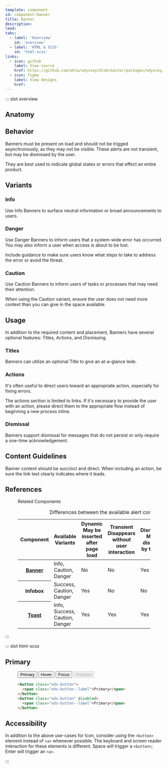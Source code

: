 ```yaml
---
template: component
id: component-banner
title: Banner
description:
lead:
tabs:
  - label: 'Overview'
    id: 'overview'
  - label: 'HTML & SCSS'
    id: 'html-scss'
links:
  - icon: github
    label: View source
    href: https://github.com/okta/odyssey/blob/master/packages/odyssey/src/scss/components/_banner.scss
  - icon: figma
    label: View designs
    href:
---
```


::: slot overview

## Anatomy

<Anatomy img="images/anatomy-banner.svg" />

## Behavior

<Description>

Banners must be present on load and should not be trigged asynchronously, as they may not be visible. These alerts are not transient, but may be dismissed by the user.

They are best used to indicate global states or errors that effect an entire product.

</Description>

## Variants

### Info

<Description>

Use Info Banners to surface neutral information or broad announcements to users.

</Description>

<Visual layout="wide" content="full">
  <template>
    <aside class="ods-banner is-ods-banner-info">
      <span class="ods-banner--icon">
        <OdsIcon icon="get-info"></OdsIcon>
      </span>
      <h1 class="ods-banner--title">New launch scheduled</h1>
      <p class="ods-banner--content">
        The mission to Sagitarius A has been set for January 7.
      </p>
      <section class="ods-banner--actions">
        <a href="#">View itinerary</a>
      </section>
      <span class="ods-banner--dismiss">
        <button class="ods-button is-ods-button-dismiss" aria-label="Dismiss banner">
          <OdsIcon icon="close" />
        </button>
      </span>
    </aside>
  </template>
</Visual>

### Danger

<Description>

Use Danger Banners to inform users that a system-wide error has occurred. You may also inform a user when access is about to be lost.

Include guidance to make sure users know what steps to take to address the error or avoid the threat.

</Description>

<Visual layout="wide" content="full">
  <template>
    <aside class="ods-banner is-ods-banner-danger">
      <span class="ods-banner--icon">
        <OdsIcon icon="error"></OdsIcon>
      </span>
      <h1 class="ods-banner--title">Safety checks have failed</h1>
      <p class="ods-banner--content">
        Hangar 18 has been compromised.
      </p>
      <section class="ods-banner--actions">
        <a href="#">Seal bulkhead doors</a>
      </section>
      <span class="ods-banner--dismiss">
        <button class="ods-button is-ods-button-dismiss" aria-label="Dismiss banner">
          <OdsIcon icon="close" />
        </button>
      </span>
    </aside>
  </template>
</Visual>

### Caution

<Description>

Use Caution Banners to inform users of tasks or processes that may need their attention.

When using the Caution variant, ensure the user does not need more context than you can give in the space available.

</Description>

<Visual layout="wide" content="full">
  <template>
    <aside class="ods-banner is-ods-banner-caution is-ods-banner-dismissable">
      <span class="ods-banner--icon">
        <OdsIcon icon="caution"></OdsIcon>
      </span>
      <h1 class="ods-banner--title">Safety checks incomplete</h1>
      <p class="ods-banner--content">
        Severe solar winds detected. Local system flights may be delayed.
      </p>
      <section class="ods-banner--actions">
        <a href="#">View reports</a>
      </section>
      <span class="ods-banner--dismiss">
        <button class="ods-button is-ods-button-dismiss" aria-label="Dismiss banner">
          <OdsIcon icon="close" />
        </button>
      </span>
    </aside>
  </template>
</Visual>

## Usage

<Description>

In addition to the required content and placement, Banners have several optional features: Titles, Actions, and Dismissing.

</Description>

### Titles

<Description>

Banners can utilize an optional Title to give an at-a-glance lede.

</Description>

<Visual layout="wide" content="full">
  <template>
    <aside class="ods-banner is-ods-banner-caution is-ods-banner-dismissable">
      <span class="ods-banner--icon">
        <OdsIcon icon="caution"></OdsIcon>
      </span>
      <h1 class="ods-banner--title">Safety checks incomplete</h1>
      <p class="ods-banner--content">
        Severe solar winds detected. Local system flights may be delayed.
      </p>
    </aside>
  </template>
</Visual>

### Actions

<Description>

It's often useful to direct users toward an appropriate action, especially for fixing errors.

</Description>

<Visual layout="wide" content="full" variant="positive">
  <template>
    <aside class="ods-banner is-ods-banner-caution">
      <span class="ods-banner--icon">
        <OdsIcon icon="caution"></OdsIcon>
      </span>
      <p class="ods-banner--content">
        Severe solar winds detected. Local system flights may be delayed.
      </p>
      <section class="ods-banner--actions">
        <a href="#">View reports</a>
      </section>
    </aside>
  </template>
</Visual>

<Description>

The actions section is limited to links. If it's necessary to provide the user with an action, please direct them to the appropriate flow instead of beginning a new process inline.

</Description>

<Visual layout="wide" content="full" variant="negative">
  <template>
    <aside class="ods-banner is-ods-banner-caution">
      <span class="ods-banner--icon">
        <OdsIcon icon="caution"></OdsIcon>
      </span>
      <p class="ods-banner--content">
        Severe solar winds detected. Local system flights may be delayed.
      </p>
      <section class="ods-banner--actions">
        <button class="ods-button">View reports</button>
      </section>
    </aside>
  </template>
</Visual>

### Dismissal

<Description>

Banners support dismissal for messages that do not persist or only require a one-time acknowledgement.

</Description>

<Visual layout="wide" content="full">
  <template>
    <aside class="ods-banner is-ods-banner-caution is-ods-banner-dismissable">
      <span class="ods-banner--icon">
        <OdsIcon icon="caution"></OdsIcon>
      </span>
      <p class="ods-banner--content">
        Severe solar winds detected. Local system flights may be delayed.
      </p>
      <span class="ods-banner--dismiss">
        <button class="ods-button is-ods-button-dismiss" aria-label="Dismiss banner">
          <OdsIcon icon="close" />
        </button>
      </span>
    </aside>
  </template>
</Visual>

## Content Guidelines

<Description>

Banner content should be succinct and direct. When including an action, be sure the link text clearly indicates where it leads.

</Description>

## References

<Description layout="wide">

<figure class="ods-table--figure">
  <figcaption class="ods-table--figcaption">
    Related Components
  </figcaption>
  <table class="ods-table">
    <caption>Differences between the available alert components</caption>
    <thead>
      <tr>
        <th scope="column">Component</th>
        <th scope="column">Available Variants</th>
        <th scope="column">
          <span class="has-ods-tooltip">
            <abbr aria-describedby="tip-dynamic">Dynamic</abbr>
            <aside class="ods-tooltip is-ods-tooltip-top" id="tip-dynamic" role="tooltip">
              May be inserted after page load
            </aside>
          </span>
        </th>
        <th scope="column">
          <span class="has-ods-tooltip">
            <abbr aria-describedby="tip-transient">Transient</abbr>
            <aside class="ods-tooltip is-ods-tooltip-top" id="tip-transient" role="tooltip">
              Disappears without user interaction
            </aside>
          </span>
        </th>
        <th scope="column">
          <span class="has-ods-tooltip">
            <abbr aria-describedby="tip-dismissable">Dismissable</abbr>
            <aside class="ods-tooltip is-ods-tooltip-top" id="tip-dismissable" role="tooltip">
              May be dismissed by the user
            </aside>
          </span>
        </th>
        <th scope="column">
          <span class="has-ods-tooltip">
            <abbr aria-describedby="tip-actionable">Actionable</abbr>
            <aside class="ods-tooltip is-ods-tooltip-top" id="tip-actionable" role="tooltip">
              May include actions or links
            </aside>
          </span>
        </th>
      </tr>
    </thead>
    <tbody>
      <tr>
        <th scope="row"><a href="/components/banner">Banner</a></th>
        <td>Info, Caution, Danger</td>
        <td>No</td>
        <td>No</td>
        <td>Yes</td>
        <td>Yes</td>
      </tr>
      <tr>
        <th scope="row">Infobox</th>
        <td>Success, Caution, Danger</td>
        <td>Yes</td>
        <td>No</td>
        <td>No</td>
        <td>Yes</td>
      </tr>
      <tr>
        <th scope="row"><a href="/components/toast">Toast</a></th>
        <td>Info, Success, Caution, Danger</td>
        <td>Yes</td>
        <td>Yes</td>
        <td>Yes</td>
        <td>No</td>
      </tr>
    </tbody>
  </table>
</figure>

</Description>

:::

::: slot html-scss

## Primary

<figure class="docs-example">
  <div class="docs-example--rendered">
    <button class="ods-button">
      <span class="ods-button--label">Primary</span>
    </button>
    <button class="ods-button is-ods-button-hover">
      <span class="ods-button--label">Hover</span>
    </button>
    <button class="ods-button is-ods-button-focus">
      <span class="ods-button--label">Focus</span>
    </button>
    <button class="ods-button" disabled>
      <span class="ods-button--label">Disabled</span>
    </button>
  </div>

  ```html
  <button class="ods-button">
    <span class="ods-button--label">Primary</span>
  </button>
  <button class="ods-button" disabled>
    <span class="ods-button--label">Primary</span>
  </button>
  ```
</figure>

## Accessibility

<Description>

In addition to the above use-cases for Icon, consider using the `<button>` element instead of `<a>` whenever possible. The keyboard and screen reader interaction for these elements is different. Space will trigger a `<button>`; Enter will trigger an `<a>`.

</Description>
:::
